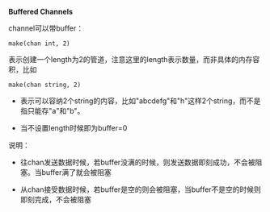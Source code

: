 **Buffered Channels**

channel可以带buffer：

```text
make(chan int, 2)
```

表示创建一个length为2的管道，注意这里的length表示数量，而非具体的内存容积，比如

```text
make(chan string, 2)
```

- 表示可以容纳2个string的内容，比如"abcdefg"和"h"这样2个string，而不是指只能存"a"和"b"。

- 当不设置length时候即为buffer=0

说明：

- 往chan发送数据时候，若buffer没满的时候，则发送数据即刻成功，不会被阻塞。当buffer满了就会被阻塞

- 从chan接受数据时候，若buffer是空的则会被阻塞，当buffer不是空的时候则即刻完成，不会被阻塞
